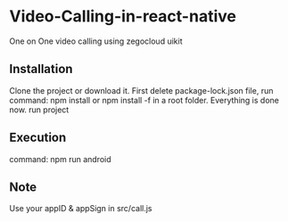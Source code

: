 # Video-Calling-in-react-native
One on One video calling using zegocloud uikit
## Installation
Clone the project or download it. 
First delete package-lock.json file, run command: npm install or npm install -f in a root folder.
Everything is done now. run project
## Execution
command: npm run android
## Note
Use your appID & appSign in src/call.js
